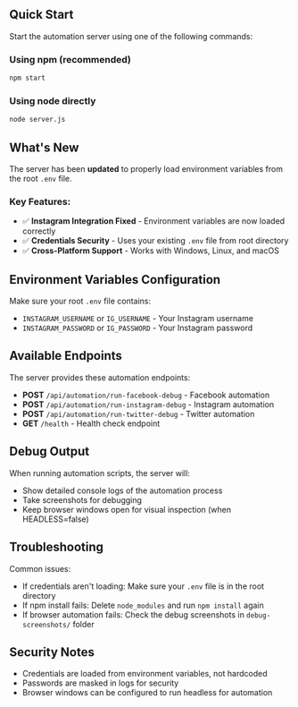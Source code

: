 ## Quick Start

Start the automation server using one of the following commands:

### Using npm (recommended)

```bash
npm start
```

### Using node directly

```bash
node server.js
```

## What's New

The server has been **updated** to properly load environment variables from the root `.env` file.

### Key Features:

- ✅ **Instagram Integration Fixed** - Environment variables are now loaded correctly
- ✅ **Credentials Security** - Uses your existing `.env` file from root directory
- ✅ **Cross-Platform Support** - Works with Windows, Linux, and macOS

## Environment Variables Configuration

Make sure your root `.env` file contains:

- `INSTAGRAM_USERNAME` or `IG_USERNAME` - Your Instagram username
- `INSTAGRAM_PASSWORD` or `IG_PASSWORD` - Your Instagram password

## Available Endpoints

The server provides these automation endpoints:

- **POST** `/api/automation/run-facebook-debug` - Facebook automation
- **POST** `/api/automation/run-instagram-debug` - Instagram automation
- **POST** `/api/automation/run-twitter-debug` - Twitter automation
- **GET** `/health` - Health check endpoint

## Debug Output

When running automation scripts, the server will:

- Show detailed console logs of the automation process
- Take screenshots for debugging
- Keep browser windows open for visual inspection (when HEADLESS=false)

## Troubleshooting

Common issues:

- If credentials aren't loading: Make sure your `.env` file is in the root directory
- If npm install fails: Delete `node_modules` and run `npm install` again
- If browser automation fails: Check the debug screenshots in `debug-screenshots/` folder

## Security Notes

- Credentials are loaded from environment variables, not hardcoded
- Passwords are masked in logs for security
- Browser windows can be configured to run headless for automation
